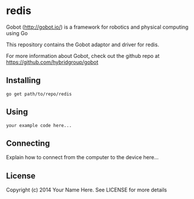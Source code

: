 # redis

Gobot (http://gobot.io/) is a framework for robotics and physical computing using Go

This repository contains the Gobot adaptor and driver for redis.

For more information about Gobot, check out the github repo at
https://github.com/hybridgroup/gobot

## Installing

    go get path/to/repo/redis

## Using

    your example code here...

## Connecting

Explain how to connect from the computer to the device here...

## License

Copyright (c) 2014 Your Name Here. See LICENSE for more details
